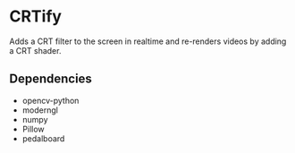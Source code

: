 # CRTify

Adds a CRT filter to the screen in realtime and re-renders videos by adding a CRT shader.

## Dependencies

- opencv-python
- moderngl
- numpy
- Pillow
- pedalboard
